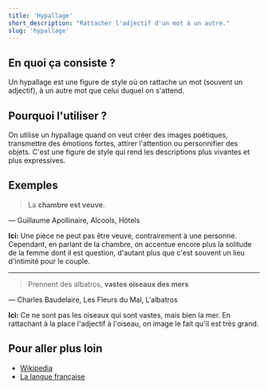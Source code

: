 ```yaml
---
title: 'Hypallage'
short_description: "Rattacher l'adjectif d'un mot à un autre."
slug: 'hypallage'
---
```


## En quoi ça consiste ?

Un hypallage est une figure de style où on rattache un mot (souvent un adjectif), à un autre mot que celui duquel on s'attend.

## Pourquoi l'utiliser ?

On utilise un hypallage quand on veut créer des images poétiques, transmettre des émotions fortes, attirer l'attention ou personnifier des objets. C'est une figure de style qui rend les descriptions plus vivantes et plus expressives.

## Exemples

> La **chambre est veuve**.

— Guillaume Apollinaire, Alcools, Hôtels

**Ici:** Une pièce ne peut pas être veuve, contrairement à une personne. Cependant, en parlant de la chambre, on accentue encore plus la solitude de la femme dont il est question, d'autant plus que c'est souvent un lieu d'intimité pour le couple.

---

> Prennent des albatros, **vastes oiseaux des mers**

— Charles Baudelaire, Les Fleurs du Mal, L'albatros

**Ici:** Ce ne sont pas les oiseaux qui sont vastes, mais bien la mer. En rattachant à la place l'adjectif à l'oiseau, on image le fait qu'il est très grand.

## Pour aller plus loin

- [Wikipedia](https://fr.wikipedia.org/wiki/Hypallage)
- [La langue française](https://www.lalanguefrancaise.com/linguistique/hypallage-definition-exemples)
